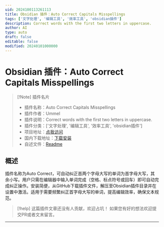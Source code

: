 ```yaml
---
uid: 2024100113261113
title: Obsidian 插件：Auto Correct Capitals Misspellings
tags: ['文字处理', '编辑工具', '效率工具', 'obsidian插件']
description: Correct words with the first two letters in uppercase.
author: AI
type: auto
draft: false
editable: false
modified: 20240101000000
---
```


# Obsidian 插件：Auto Correct Capitals Misspellings

> [!Note] 插件名片
> - 插件名称：Auto Correct Capitals Misspellings
> - 插件作者：Ummel
> - 插件说明：Correct words with the first two letters in uppercase.
> - 插件分类：['文字处理', '编辑工具', '效率工具', 'obsidian插件']
> - 项目地址：[点我访问](https://github.com/Ummler/obsidian-auto-correct-capitals)
> - 国内下载地址：[下载安装](https://pkmer.cn/products/plugin/pluginMarket/?auto-correct-capitals)
> - 自述文件：[Readme](https://ghproxy.net/https://raw.githubusercontent.com/Ummler/obsidian-auto-correct-capitals/main/README.md)



## 概述

插件名称为Auto Correct，可自动纠正首两个字母大写的单词为首字母大写，其余小写。用户只需在编辑器中输入单词完成（空格、标点符号或回车）即可自动完成纠正操作。安装简便，从GitHub下载插件文件，解压至Obsidian插件目录并在设置中激活。适用于需要频繁纠正首字母大写的单词，提高编辑效率，确保文本规范。


> [!help] 
> 这篇插件文章还没有人贡献，欢迎占坑！
> 如果您有好的想法欢迎提交PR或者文末留言。
> 

---



